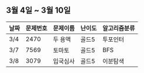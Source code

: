 ## 3월 4일 ~ 3월 10일
|날짜|문제번호|문제이름|난이도|알고리즘분류|
|----|----|------|----|-----------|
|3/4|2470|두 용액|골드5|투포인터|
|3/7|7569|토마토|골드5|BFS|
|3/8|3079|입국심사|골드5|이분탐색|

